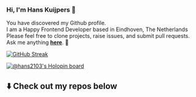 ### Hi, I'm Hans Kuijpers 👋

<p> 
You have discovered my Github profile. <br>
I am a Happy Frontend Developer based in Eindhoven, The Netherlands<br/>
Please feel free to clone projects, raise issues, and submit pull requests. <br>
Ask me anything <a href="https://github.com/hans2103/hans2103/issues/new"><b>here</b></a>. 🙂 </p>

[![GitHub Streak](https://streak-stats.demolab.com?user=hans2103&exclude_days=Sun%2CSat)](https://git.io/streak-stats)

[![@hans2103's Holopin board](https://holopin.me/hans2103)](https://holopin.io/@hans2103)

## :arrow_down: Check out my repos below

<!--
**hans2103/hans2103** is a ✨ _special_ ✨ repository because its `README.md` (this file) appears on your GitHub profile.

Here are some ideas to get you started:

- 🔭 I’m currently working on ...
- 🌱 I’m currently learning ...
- 👯 I’m looking to collaborate on ...
- 🤔 I’m looking for help with ...
- 💬 Ask me about ...
- 📫 How to reach me: ...
- 😄 Pronouns: ...
- ⚡ Fun fact: ...
-->
